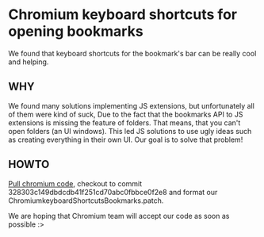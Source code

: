 # Chromium keyboard shortcuts for opening bookmarks
We found that keyboard shortcuts for the bookmark's bar can be really cool and helping.

## WHY
We found many solutions implementing JS extensions, but unfortunately all of them were kind of suck,
Due to the fact that the bookmarks API to JS extensions is missing the feature of folders.
That means, that you can't open folders (an UI windows).
This led JS solutions to use ugly ideas such as creating everything in their own UI.
Our goal is to solve that problem!

## HOWTO
[Pull chromium code](https://www.chromium.org/developers/how-tos/get-the-code), checkout to commit 328303c149dbdcdb41f251cd70abc0fbbce0f2e8 and format our ChromiumkeyboardShortcutsBookmarks.patch.

We are hoping that Chromium team will accept our code as soon as possible :>
